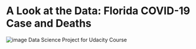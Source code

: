# A Look at the Data: Florida COVID-19 Case and Deaths
![image](https://user-images.githubusercontent.com/81577625/112874582-1b714d80-9091-11eb-8672-cce46ea71c95.png)
Data Science Project for Udacity Course
